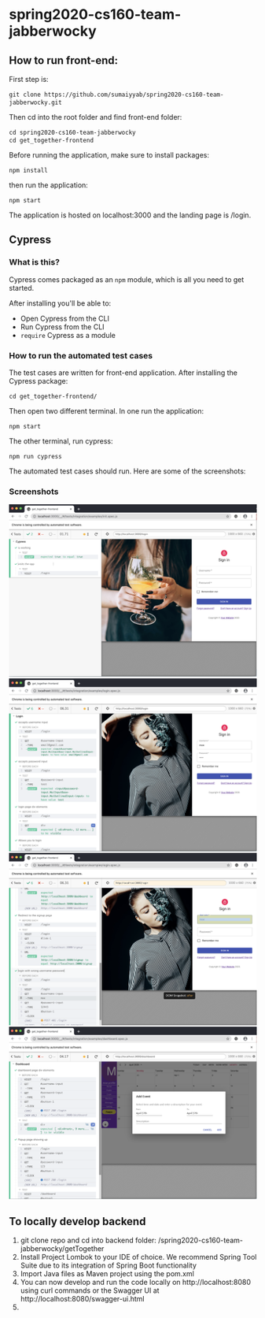 # spring2020-cs160-team-jabberwocky

## How to run front-end:

First step is:

```
git clone https://github.com/sumaiyyab/spring2020-cs160-team-jabberwocky.git
```

Then cd into the root folder and find front-end folder:

```
cd spring2020-cs160-team-jabberwocky
cd get_together-frontend
```

Before running the application, make sure to install packages:

```
npm install
```

then run the application: 

```
npm start
```

The application is hosted on localhost:3000 and the landing page is /login. 

 ## Cypress

### What is this?

Cypress comes packaged as an `npm` module, which is all you need to get started.

After installing you'll be able to:

- Open Cypress from the CLI
- Run Cypress from the CLI
- `require` Cypress as a module

### How to run the automated test cases

The test cases are written for front-end application. After installing the Cypress package:

```
cd get_together-frontend/
```

Then open two different terminal. In one run the application: 

```
npm start
```

The other terminal, run cypress: 
```
npm run cypress
```

The automated test cases should run. Here are some of the screenshots:

### Screenshots
![Example screenshot](./screenshot1.jpg)
![Example screenshot](./screenshot2.jpg)
![Example screenshot](./screenshot3.jpg)
![Example screenshot](./screenshot4.jpg)

## To locally develop backend

1. git clone repo and cd into backend folder: /spring2020-cs160-team-jabberwocky/getTogether
2. Install Project Lombok to your IDE of choice. We recommend Spring Tool Suite due to its integration of Spring Boot functionality
3. Import Java files as Maven project using the pom.xml
4. You can now develop and run the code locally on http://localhost:8080 using curl commands or the Swagger UI at http://localhost:8080/swagger-ui.html
3. 
